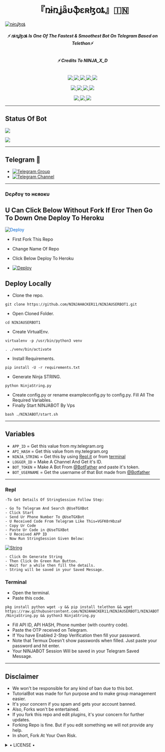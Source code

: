 <h1 align="center">
<b> 『ռɨռʝǟʊֆɛʀɮօȶ』🇮🇳 </b>
</h1>

[![ռɨռʝɮօȶ](https://te.legra.ph/file/1fef0a4acf69bfb85c511.jpg)](https://github.com/NINJAHACKER11/NINJAUSERBOT)

<h6 align="center">
  <b>⚡ ռɨռʝɮօȶ Is One Of The Fastest & Smoothest Bot On Telegram Based on Telethon⚡</b>
</h6>

<h6 align="center">
  <b>⚡ Credits To NINJA_X_D </b>
</h6>

<p align="center">
<a href="https://github.com/NINJAHACKER11/NINJAUSERBOT" alt="GitHub closed issues"> <img src="https://img.shields.io/github/issues-closed-raw/NINJHACKER11/NINJAUSERBOT?style=flat&logo=github&color=success" /> </a>
<a href="https://github.com/NINJAHACKER11/NINJAUSERBOT/graphs/contributors" alt="GitHub contributors"> <img src="https://img.shields.io/github/contributors/NINJHACKER11/NINJAUSERBOT?style=flat&logo=github" /> </a>
<a href="https://github.com/NINJAHACKER11/NINJAUSERBOT/network/members" alt="GitHub forks"> <img src="https://img.shields.io/github/forks/NINJHACKER11/NINJAUSERBOT?label=Forks&logo=github" /> </a>
<a href="https://github.com/NINJAHACKER11/NINJAUSERBOT" alt="GitHub closed pull requests"> <img src="https://img.shields.io/github/issues-pr-closed-raw/NINJHACKER11/NINJAUSERBOT?color=success" /> </a>
<a href="https://github.com/NINJAHACKER11/NINJAUSERBOT" alt="GitHub issues"> <img src="https://img.shields.io/github/issues-raw/NINJHACKER11/NINJAUSERBOT?style=flat&logo=github&color=yellow" /> </a>
</p>
<p align="center">
<a href="https://www.python.org/" alt="made-with-python"> <img src="https://img.shields.io/badge/Made%20with-Python-1f425f.svg?style=flat&logo=python&color=blue" /> </a>
<a href="https://github.com/NINJAHACKER11/NINJAUSERBOT" alt="Docker!"> <img src="https://aleen42.github.io/badges/src/docker.svg" /> </a>
<a href="https://github.com/NINJAHACKER11/NINJAUSERBOT" alt="GitHub repo size"> <img src="https://img.shields.io/github/repo-size/NINJHACKER11/NINJAUSERBOT" /> </a>
<a href="https://github.com/NINJAHACKER11/NINJAUSERBOT/blob/master/LICENSE" alt="GPLv3 license"> <img src="https://img.shields.io/badge/License-GPLv3-blue.svg" /> </a>
</p>
<p align="center">
<a href="https://t.me/officialninjauserbot" alt="Telegram!"> <img src="https://aleen42.github.io/badges/src/telegram.svg" /> </a>
<a href="https://github.com/NINJAHACKER11/NINJAUSERBOT/graphs/commit-activity" alt="Maintenance"> <img src="https://img.shields.io/badge/Maintained%3F-yes-green.svg" /> </a>
<a href="https://makeapullrequest.com" alt="PRs Welcome"> <img src="https://img.shields.io/badge/PRs-welcome-brightgreen.svg?style=flat-square" /> </a>
</p>

------
## Status Of Bot 

<p align="left">
    <a href="https://github.com/NINJAHACKER11/NINJAUSERBOT/network/members"><img src="https://img.shields.io/github/forks/NINJHACKER11/NINJAUSERBOT?label=Forks&logoColor=Black&style=social"></a><p align="left"><a href="https://github.com/NINJAHACKER11/NINJAUSERBOT/stargazers"><img src="https://img.shields.io/github/stars/NINJHACKER11/NINJAUSERBOT?logoColor=Blue&style=social"></a><p align="left"><a href="https://github.com/NINJAHACKER11/NINJAUSERBOT"></a><p align="left"><a href="https://github.com/NINJAHACKER11/NINJAUSERBOT?"></a>

------
## Telegram 🏪
- [![Telegram Group](https://img.shields.io/badge/Telegram-Group-brightgreen)](https://t.me/Ninjauserbot_op)
- [![Telegram Channel](https://img.shields.io/badge/Telegram-Channel-brightgreen)](https://t.me/officialninjabotsupport)


------------
<h3> Dєρℓογ το нєяοκυ </h3>

## U Can Click Below Without Fork If Eror Then Go To Down One Deploy To Heroku

<a href="https://heroku.com/deploy/" rel="nofollow" style="background-color: initial; box-sizing: border-box; color: #0366d6; text-decoration-line: none;"><img alt="Deploy" data-canonical-src="https://www.herokucdn.com/deploy/button.svg" src="https://camo.githubusercontent.com/83b0e95b38892b49184e07ad572c94c8038323fb/68747470733a2f2f7777772e6865726f6b7563646e2e636f6d2f6465706c6f792f627574746f6e2e737667" style="border-style: none; box-sizing: initial; max-width: 100%;" /></a></div>
</a>

- First Fork This Repo

- Change Name Of Repo

- Click Below Deploy To Heroku


- [![Deploy](https://te.legra.ph/file/a4fbe1b0f09505faaef7d.png)](https://heroku.com/deploy/)

## Deploy Locally

- Clone the repo. 

`git clone https://github.com/NINJAHACKER11/NINJAUSERBOT1.git`
- Open Cloned Folder.

`cd NINJAUSERBOT1`
- Create VirtualEnv.

`virtualenv -p /usr/bin/python3 venv`

`. ./venv/bin/activate`
- Install Requirements.

`pip install -U -r requirements.txt`
- Generate Ninja STRING.

`python NinjaString.py`
- Create config.py or rename exampleconfig.py to config.py. Fill All The Required Variables.
- Finally Start NINJABOT By Vps

`bash ./NINJABOT/start.sh`

---------

## Variables

- `APP_ID`  =  Get this value from my.telegram.org
- `API_HASH`  =  Get this value from my.telegram.org
- `NINJA_STRING`  =  Get this by using [Repl.it](#Repl) or from [terminal](#Terminal)
- `LOGGER_ID`  =  Make A Channel And Get it's ID.
- `BOT_TOKEN`  =  Make A Bot From [@BotFather](https://t.me/botfather) and paste it's token.
- `BOT_USERNAME`  =  Get the username of that Bot made from [@Botfather](https://t.me/botfather)

------
### Repl


    -To Get Details Of StringSession Follow Step: 

    - Go To Telegram And Search @UseTGXBot
    - Click Start
    - Send Ur Phone Number To @UseTGXBot
    - U Received Code From Telegram Like This=VGFK0rHbzaF
    - Copy Ur Code
    - Paste Ur Code in @UseTGXBot
    - U Received APP ID
    - Now Run StringSession Given Below:
   

[![String](https://te.legra.ph/file/2b94e5add96e8f73bb33b.jpg)](https://replit.com/@DARKDEVIL10/ninjauserbot#main.py) 

    - Click On Generate String
    - Then Click On Green Run Button.
    - Wait for a while then fill the details.
    - String will be saved in your Saved Message.


### Terminal
- Open the terminal.
- Paste this code.

`pkg install python wget -y && pip install telethon && wget https://raw.githubusercontent.com/NINJAHACKER11/NINJAUSERBOT1/NINJABOT/NinjaString.py && python3 NinjaString.py`
- Fill API ID, API HASH, Phone number (with country code).
- Paste the OTP received on Telegram.
- If You have Enabled 2-Step Verification then fill your password.
- Note that Termux Doesn't show passwords when filled. Just paste your password and hit enter.
- Your NINJABOT Session Will be saved in your Telegram Saved Message.


------
## Disclaimer
- We won't be responsible for any kind of ban due to this bot.
- TutorialBot was made for fun purpose and to make group management easier.
- It's your concern if you spam and gets your account banned.
- Also, Forks won't be entertained.
- If you fork this repo and edit plugins, it's your concern for further updates.
- Forking Repo is fine. But if you edit something we will not provide any help.
- In short, Fork At Your Own Risk.

<details>

  <summary> • LICENSE • </summary>

![](https://www.gnu.org/graphics/gplv3-or-later.png)

NINJAHACKER11

Poject [ռɨռʝɮօȶ](https://github.com/NINJAHACKER11/NINJAUSERBOT) is free software: you can redistribute it and/or modify

it under the terms of the GNU General Public License as published by

the Free Software Foundation, either version 3 of the License, or

(at your option) any later version.

This program is distributed in the hope that it will be useful,

but WITHOUT ANY WARRANTY; without even the implied warranty of

MERCHANTABILITY or FITNESS FOR A PARTICULAR PURPOSE.  See the

GNU General Public License for more details.

You should have received a copy of the GNU General Public License

along with this program. If not, see <https://www.gnu.org/licenses/>.

</details>

